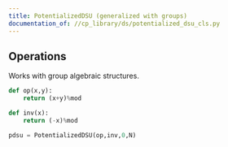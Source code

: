 ```yaml
---
title: PotentializedDSU (generalized with groups)
documentation_of: //cp_library/ds/potentialized_dsu_cls.py
---
```


## Operations

Works with group algebraic structures.

```python
def op(x,y):
    return (x+y)%mod

def inv(x):
    return (-x)%mod

pdsu = PotentializedDSU(op,inv,0,N)

```